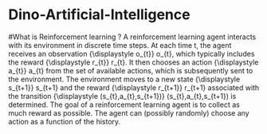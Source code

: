 # Dino-Artificial-Intelligence

#What is Reinforcement learning ?
  A reinforcement learning agent interacts with its environment in discrete time steps. At each time t, the agent receives an observation {\displaystyle o_{t}} o_{t}, which typically includes the reward {\displaystyle r_{t}} r_{t}. It then chooses an action {\displaystyle a_{t}} a_{t} from the set of available actions, which is subsequently sent to the environment. The environment moves to a new state {\displaystyle s_{t+1}} s_{t+1} and the reward {\displaystyle r_{t+1}} r_{t+1} associated with the transition {\displaystyle (s_{t},a_{t},s_{t+1})} (s_{t},a_{t},s_{t+1}) is determined. The goal of a reinforcement learning agent is to collect as much reward as possible. The agent can (possibly randomly) choose any action as a function of the history.

